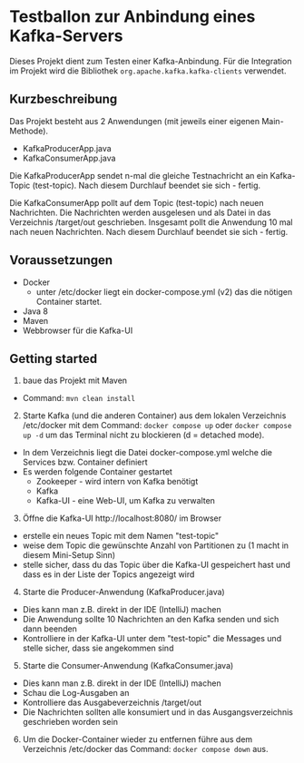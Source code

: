 # Testballon zur Anbindung eines Kafka-Servers
Dieses Projekt dient zum Testen einer Kafka-Anbindung.
Für die Integration im Projekt wird die Bibliothek `org.apache.kafka.kafka-clients` verwendet.

## Kurzbeschreibung
Das Projekt besteht aus 2 Anwendungen (mit jeweils einer eigenen Main-Methode).
- KafkaProducerApp.java
- KafkaConsumerApp.java

Die KafkaProducerApp sendet n-mal die gleiche Testnachricht an ein Kafka-Topic (test-topic).
Nach diesem Durchlauf beendet sie sich - fertig.

Die KafkaConsumerApp pollt auf dem Topic (test-topic) nach neuen Nachrichten.
Die Nachrichten werden ausgelesen und als Datei in das Verzeichnis /target/out geschrieben.
Insgesamt pollt die Anwendung 10 mal nach neuen Nachrichten.
Nach diesem Durchlauf beendet sie sich - fertig.

## Voraussetzungen
  - Docker
    - unter /etc/docker liegt ein docker-compose.yml (v2) das die nötigen Container startet.
  - Java 8
  - Maven
  - Webbrowser für die Kafka-UI

## Getting started
1. baue das Projekt mit Maven
  - Command: `mvn clean install`
2. Starte Kafka (und die anderen Container) aus dem lokalen Verzeichnis /etc/docker mit dem Command: `docker compose up` oder `docker compose up -d` um das Terminal nicht zu blockieren (d = detached mode).
  - In dem Verzeichnis liegt die Datei docker-compose.yml welche die Services bzw. Container definiert
  - Es werden folgende Container gestartet
    - Zookeeper - wird intern von Kafka benötigt
    - Kafka
    - Kafka-UI - eine Web-UI, um Kafka zu verwalten
3. Öffne die Kafka-UI http://localhost:8080/ im Browser
  - erstelle ein neues Topic mit dem Namen "test-topic"
  - weise dem Topic die gewünschte Anzahl von Partitionen zu (1 macht in diesem Mini-Setup Sinn)
  - stelle sicher, dass du das Topic über die Kafka-UI gespeichert hast und dass es in der Liste der Topics angezeigt wird
4. Starte die Producer-Anwendung (KafkaProducer.java)
  - Dies kann man z.B. direkt in der IDE (IntelliJ) machen
  - Die Anwendung sollte 10 Nachrichten an den Kafka senden und sich dann beenden
  - Kontrolliere in der Kafka-UI unter dem "test-topic" die Messages und stelle sicher, dass sie angekommen sind
5. Starte die Consumer-Anwendung (KafkaConsumer.java)
  - Dies kann man z.B. direkt in der IDE (IntelliJ) machen
  - Schau die Log-Ausgaben an
  - Kontrolliere das Ausgabeverzeichnis /target/out
  - Die Nachrichten sollten alle konsumiert und in das Ausgangsverzeichnis geschrieben worden sein
6. Um die Docker-Container wieder zu entfernen führe aus dem Verzeichnis /etc/docker das Command: `docker compose down` aus.